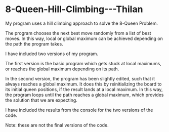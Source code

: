# 8-Queen-Hill-Climbing---Thilan

My program uses a hill climbing approach to solve the 8-Queen Problem.

The program chooses the next best move randomly from a list of best moves. In this way, local or global maximum can be achieved depending on the path the program takes.

I have included two versions of my program.

The first version is the basic program which gets stuck at local maximums, or reaches the global maximum depending on its path.

In the second version, the program has been slightly edited, such that it always reaches a global maximum. It does this by reinitializing the board to its initial queen positions, if the result lands at a local maximum. In this way, the program loops until the path reaches a global maximum, which provides the solution that we are expecting. 

I have included the results from the console for the two versions of the code.

Note: these are not the final versions of the code.

